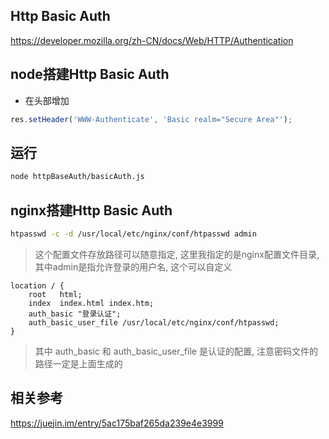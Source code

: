 ## Http Basic Auth
https://developer.mozilla.org/zh-CN/docs/Web/HTTP/Authentication

## node搭建Http Basic Auth
- 在头部增加
```js            
res.setHeader('WWW-Authenticate', 'Basic realm="Secure Area"');
```
## 运行
```bash
node httpBaseAuth/basicAuth.js
```

## nginx搭建Http Basic Auth
```bash
htpasswd -c -d /usr/local/etc/nginx/conf/htpasswd admin
```
>这个配置文件存放路径可以随意指定, 这里我指定的是nginx配置文件目录, 其中admin是指允许登录的用户名, 这个可以自定义

```nginx
location / {
    root   html;
    index  index.html index.htm;
    auth_basic "登录认证";
    auth_basic_user_file /usr/local/etc/nginx/conf/htpasswd;
}
```
>其中 auth_basic 和 auth_basic_user_file 是认证的配置, 注意密码文件的路径一定是上面生成的

## 相关参考
https://juejin.im/entry/5ac175baf265da239e4e3999